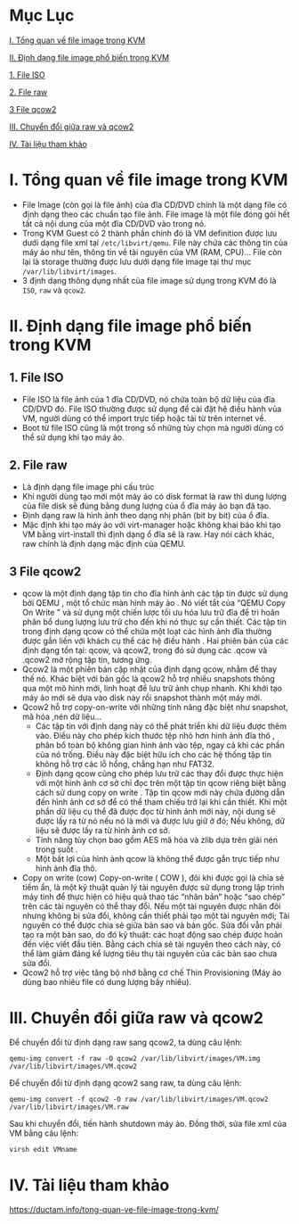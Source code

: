 
# Mục Lục

[I. Tổng quan về file image trong KVM](https://github.com/thang290298/work-Document/blob/master/KVM/Document/file-images-trong-kvm.md#i-t%E1%BB%95ng-quan-v%E1%BB%81-file-image-trong-kvm)

[II. Định dạng file image phổ biến trong KVM](https://github.com/thang290298/work-Document/blob/master/KVM/Document/file-images-trong-kvm.md#ii-%C4%91%E1%BB%8Bnh-d%E1%BA%A1ng-file-image-ph%E1%BB%95-bi%E1%BA%BFn-trong-kvm)

  [1. File ISO](https://github.com/thang290298/work-Document/blob/master/KVM/Document/file-images-trong-kvm.md#1-file-iso)

  [2. File raw](https://github.com/thang290298/work-Document/blob/master/KVM/Document/file-images-trong-kvm.md#2-file-raw)

  [3 File qcow2](https://github.com/thang290298/work-Document/blob/master/KVM/Document/file-images-trong-kvm.md#3-file-qcow2)

[III. Chuyển đổi giữa raw và qcow2](https://github.com/thang290298/work-Document/blob/master/KVM/Document/file-images-trong-kvm.md#iii-chuy%E1%BB%83n-%C4%91%E1%BB%95i-gi%E1%BB%AFa-raw-v%C3%A0-qcow2)

[IV. Tài liệu tham khảo](https://github.com/thang290298/work-Document/blob/master/KVM/Document/file-images-trong-kvm.md#iv-t%C3%A0i-li%E1%BB%87u-tham-kh%E1%BA%A3o)






# I. Tổng quan về file image trong KVM
- File Image (còn gọi là file ảnh) của đĩa CD/DVD chính là một dạng file có định dạng theo các chuẩn tạo file ảnh. File image là một file đóng gói hết tất cả nội dung của một đĩa CD/DVD vào trong nó.
- Trong KVM Guest có 2 thành phần chính đó là VM definition được lưu dưới dạng file xml tại `/etc/libvirt/qemu`. File này chứa các thông tin của máy ảo như tên, thông tin về tài nguyên của VM (RAM, CPU)… File còn lại là storage thường được lưu dưới dạng file image tại thư mục `/var/lib/libvirt/images`.
- 3 định dạng thông dụng nhất của file image sử dụng trong KVM đó là `ISO`, `raw` và `qcow2`.

# II. Định dạng file image phổ biến trong KVM
## 1. File ISO
- File ISO là file ảnh của 1 đĩa CD/DVD, nó chứa toàn bộ dữ liệu của đĩa CD/DVD đó. File ISO thường được sử dụng để cài đặt hệ điều hành vủa VM, người dùng có thể import trực tiếp hoặc tải từ trên internet về.
- Boot từ file ISO cũng là một trong số những tùy chọn mà người dùng có thể sử dụng khi tạo máy ảo.
## 2. File raw
- Là định dạng file image phi cấu trúc
- Khi người dùng tạo mới một máy ảo có disk format là raw thì dung lượng của file disk sẽ đúng bằng dung lượng của ổ đĩa máy ảo bạn đã tạo.
- Định dạng raw là hình ảnh theo dạng nhị phân (bit by bit) của ổ đĩa.
- Mặc định khi tạo máy ảo với virt-manager hoặc không khai báo khi tạo VM bằng virt-install thì định dạng ổ đĩa sẽ là raw. Hay nói cách khác, raw chính là định dạng mặc định của QEMU.
## 3 File qcow2
- qcow là một định dạng tập tin cho đĩa hình ảnh các tập tin được sử dụng bởi QEMU , một tổ chức màn hình máy ảo . Nó viết tắt của “QEMU Copy On Write ” và sử dụng một chiến lược tối ưu hóa lưu trữ đĩa để trì hoãn phân bổ dung lượng lưu trữ cho đến khi nó thực sự cần thiết. Các tập tin trong định dạng qcow có thể chứa một loạt các hình ảnh đĩa thường được gắn liền với khách cụ thể các hệ điều hành . Hai phiên bản của các định dạng tồn tại: qcow, và qcow2, trong đó sử dụng các .qcow và .qcow2 mở rộng tập tin, tương ứng.
- Qcow2 là một phiên bản cập nhật của định dạng qcow, nhằm để thay thế nó. Khác biệt với bản gốc là qcow2 hỗ trợ nhiều snapshots thông qua một mô hình mới, linh hoạt để lưu trữ ảnh chụp nhanh. Khi khởi tạo máy ảo mới sẽ dựa vào disk này rồi snapshot thành một máy mới.
- Qcow2 hỗ trợ copy-on-write với những tính năng đặc biệt như snapshot, mã hóa ,nén dữ liệu…
  - Các tập tin với định dạng này có thể phát triển khi dữ liệu được thêm vào. Điều này cho phép kích thước tệp nhỏ hơn hình ảnh đĩa thô , phân bổ toàn bộ không gian hình ảnh vào tệp, ngay cả khi các phần của nó trống. Điều này đặc biệt hữu ích cho các hệ thống tập tin không hỗ trợ các lỗ hổng, chẳng hạn như FAT32.
  - Định dạng qcow cũng cho phép lưu trữ các thay đổi được thực hiện với một hình ảnh cơ sở chỉ đọc trên một tập tin qcow riêng biệt bằng cách sử dung copy on write . Tập tin qcow mới này chứa đường dẫn đến hình ảnh cơ sở để có thể tham chiếu trở lại khi cần thiết. Khi một phần dữ liệu cụ thể đã được đọc từ hình ảnh mới này, nội dung sẽ được lấy ra từ nó nếu nó là mới và được lưu giữ ở đó; Nếu không, dữ liệu sẽ được lấy ra từ hình ảnh cơ sở.
  - Tính năng tùy chọn bao gồm AES mã hóa và zlib dựa trên giải nén trong suốt .
  - Một bất lợi của hình ảnh qcow là không thể được gắn trực tiếp như hình ảnh đĩa thô.
- Copy on write (cow) Copy-on-write ( COW ), đôi khi được gọi là chia sẻ tiềm ẩn, là một kỹ thuật quản lý tài nguyên được sử dụng trong lập trình máy tính để thực hiện có hiệu quả thao tác “nhân bản” hoặc “sao chép” trên các tài nguyên có thể thay đổi. Nếu một tài nguyên được nhân đôi nhưng không bị sửa đổi, không cần thiết phải tạo một tài nguyên mới; Tài nguyên có thể được chia sẻ giữa bản sao và bản gốc. Sửa đổi vẫn phải tạo ra một bản sao, do đó kỹ thuật: các hoạt động sao chép được hoãn đến việc viết đầu tiên. Bằng cách chia sẻ tài nguyên theo cách này, có thể làm giảm đáng kể lượng tiêu thụ tài nguyên của các bản sao chưa sửa đổi.
- Qcow2 hỗ trợ việc tăng bộ nhớ bằng cơ chế Thin Provisioning (Máy ảo dùng bao nhiêu file có dung lượng bấy nhiêu).
# III. Chuyển đổi giữa raw và qcow2
Để chuyển đổi từ định dạng raw sang qcow2, ta dùng câu lệnh:
```
qemu-img convert -f raw -O qcow2 /var/lib/libvirt/images/VM.img /var/lib/libvirt/images/VM.qcow2
```

Để chuyển đổi từ định dạng qcow2 sang raw, ta dùng câu lệnh:

```
qemu-img convert -f qcow2 -O raw /var/lib/libvirt/images/VM.qcow2 /var/lib/libvirt/images/VM.raw

```
Sau khi chuyển đổi, tiến hành shutdown máy ảo. Đồng thời, sửa file xml của VM bằng câu lệnh:

```
virsh edit VMname
```

# IV. Tài liệu tham khảo

https://ductam.info/tong-quan-ve-file-image-trong-kvm/